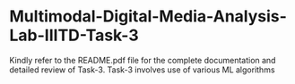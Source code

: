 # Multimodal-Digital-Media-Analysis-Lab-IIITD-Task-3
Kindly refer to the README.pdf file for the complete documentation and detailed review of Task-3. Task-3 involves use of various ML algorithms
